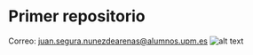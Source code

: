 # Primer repositorio
Correo: juan.segura.nunezdearenas@alumnos.upm.es
![alt text](https://hips.hearstapps.com/hmg-prod.s3.amazonaws.com/images/marnie-the-dog-1583663439.jpeg?resize=480:* "Logo Title Text 1")